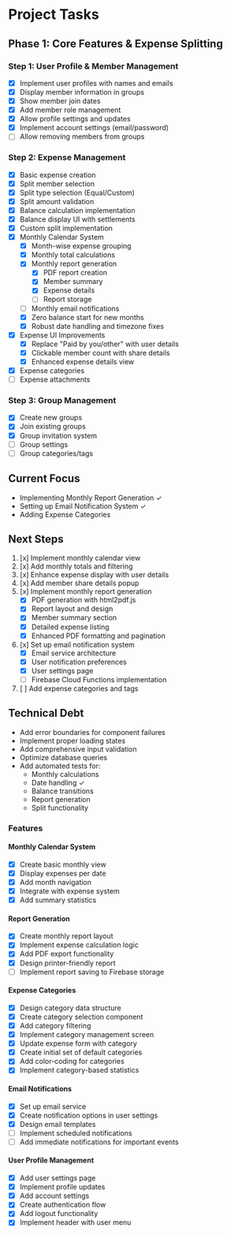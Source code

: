 # Project Tasks

## Phase 1: Core Features & Expense Splitting

### Step 1: User Profile & Member Management
- [x] Implement user profiles with names and emails
- [x] Display member information in groups
- [x] Show member join dates
- [x] Add member role management
- [x] Allow profile settings and updates
- [x] Implement account settings (email/password)
- [ ] Allow removing members from groups

### Step 2: Expense Management
- [x] Basic expense creation
- [x] Split member selection
- [x] Split type selection (Equal/Custom)
- [x] Split amount validation
- [x] Balance calculation implementation
- [x] Balance display UI with settlements
- [x] Custom split implementation
- [x] Monthly Calendar System
  - [x] Month-wise expense grouping
  - [x] Monthly total calculations
  - [x] Monthly report generation
    - [x] PDF report creation
    - [x] Member summary
    - [x] Expense details
    - [ ] Report storage
  - [ ] Monthly email notifications
  - [x] Zero balance start for new months
  - [x] Robust date handling and timezone fixes
- [x] Expense UI Improvements
  - [x] Replace "Paid by you/other" with user details
  - [x] Clickable member count with share details
  - [x] Enhanced expense details view
- [x] Expense categories
- [ ] Expense attachments

### Step 3: Group Management
- [x] Create new groups
- [x] Join existing groups
- [x] Group invitation system
- [ ] Group settings
- [ ] Group categories/tags

## Current Focus
- Implementing Monthly Report Generation ✓
- Setting up Email Notification System ✓
- Adding Expense Categories

## Next Steps
1. [x] Implement monthly calendar view
2. [x] Add monthly totals and filtering
3. [x] Enhance expense display with user details
4. [x] Add member share details popup
5. [x] Implement monthly report generation
   - [x] PDF generation with html2pdf.js
   - [x] Report layout and design
   - [x] Member summary section
   - [x] Detailed expense listing
   - [x] Enhanced PDF formatting and pagination
6. [x] Set up email notification system
   - [x] Email service architecture
   - [x] User notification preferences
   - [x] User settings page
   - [ ] Firebase Cloud Functions implementation
7. [ ] Add expense categories and tags

## Technical Debt
- Add error boundaries for component failures
- Implement proper loading states
- Add comprehensive input validation
- Optimize database queries
- Add automated tests for:
  - Monthly calculations
  - Date handling ✓
  - Balance transitions
  - Report generation
  - Split functionality

### Features

#### Monthly Calendar System
- [x] Create basic monthly view
- [x] Display expenses per date
- [x] Add month navigation
- [x] Integrate with expense system
- [x] Add summary statistics

#### Report Generation
- [x] Create monthly report layout
- [x] Implement expense calculation logic
- [x] Add PDF export functionality
- [x] Design printer-friendly report
- [ ] Implement report saving to Firebase storage

#### Expense Categories
- [x] Design category data structure
- [x] Create category selection component
- [x] Add category filtering
- [x] Implement category management screen
- [x] Update expense form with category
- [x] Create initial set of default categories
- [x] Add color-coding for categories
- [x] Implement category-based statistics

#### Email Notifications
- [x] Set up email service
- [x] Create notification options in user settings
- [x] Design email templates
- [ ] Implement scheduled notifications
- [ ] Add immediate notifications for important events

#### User Profile Management
- [x] Add user settings page
- [x] Implement profile updates
- [x] Add account settings
- [x] Create authentication flow
- [x] Add logout functionality
- [x] Implement header with user menu 